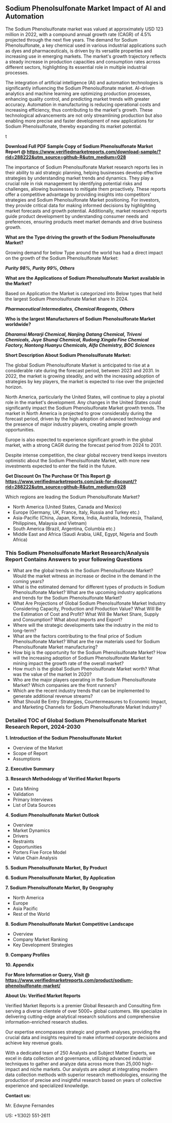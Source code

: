 <h2>Sodium Phenolsulfonate Market Impact of AI and Automation</h2><p>The Sodium Phenolsulfonate market was valued at approximately USD 123 million in 2022, with a compound annual growth rate (CAGR) of 4.5% projected through the next five years. The demand for Sodium Phenolsulfonate, a key chemical used in various industrial applications such as dyes and pharmaceuticals, is driven by its versatile properties and increasing use in emerging markets. The market's growth trajectory reflects a steady increase in production capacities and consumption rates across different sectors, highlighting its essential role in multiple industrial processes.</p><p>The integration of artificial intelligence (AI) and automation technologies is significantly influencing the Sodium Phenolsulfonate market. AI-driven analytics and machine learning are optimizing production processes, enhancing quality control, and predicting market trends with greater accuracy. Automation in manufacturing is reducing operational costs and increasing efficiency, thus contributing to the market's growth. These technological advancements are not only streamlining production but also enabling more precise and faster development of new applications for Sodium Phenolsulfonate, thereby expanding its market potential.</p>t</p><p id="" class=""><strong>Download Full PDF Sample Copy of Sodium Phenolsulfonate Market Report @ <a href="https://www.verifiedmarketreports.com/download-sample/?rid=288222&utm_source=github-R&utm_medium=028" target="_blank">https://www.verifiedmarketreports.com/download-sample/?rid=288222&utm_source=github-R&utm_medium=028</a></strong></p><p>The importance of&nbsp;Sodium Phenolsulfonate Market research reports lies in their ability to aid strategic planning, helping businesses develop effective strategies by understanding market trends and dynamics. They play a crucial role in risk management by identifying potential risks and challenges, allowing businesses to mitigate them proactively. These reports offer a competitive advantage by providing insights into competitors' strategies and Sodium Phenolsulfonate Market positioning. For investors, they provide critical data for making informed decisions by highlighting market forecasts and growth potential. Additionally, market research reports guide product development by understanding consumer needs and preferences, ensuring products meet market demands and drive business growth.</p><p><strong>What are the&nbsp;Type driving the growth of the Sodium Phenolsulfonate Market?</strong></p><p id="" class="">Growing demand for below Type around the world has had a direct impact on the growth of the Sodium Phenolsulfonate Market:</p><em><strong>Purity 98%, Purity 99%, Others</strong></em></p><strong>What are the&nbsp;Applications&nbsp;of Sodium Phenolsulfonate Market available in the Market?</strong></p><p id="" class="">Based on Application the Market is categorized into Below types that held the largest Sodium Phenolsulfonate Market share In 2024.</p><em><strong>Pharmaceutical Intermediates, Chemical Reagents, Others</strong></em></p><strong>Who is the largest Manufacturers of Sodium Phenolsulfonate Market worldwide?</strong></p><p><em><strong>Dharamsi Morarji Chemical, Nanjing Datang Chemical, Triveni Chemicals, Juye Shunqi Chemical, Rudong Xingda Fine Chemical Factory, Nantong Huanyu Chemicals, Alfa Chemistry, BOC Sciences</strong></em></p><p id="" class=""><strong>Short Description About Sodium Phenolsulfonate Market:</strong></p><p>The global Sodium Phenolsulfonate Market is anticipated to rise at a considerable rate during the forecast period, between 2023 and 2031. In 2022, the market is growing steadily, and with the increasing adoption of strategies by key players, the market is expected to rise over the projected horizon.</p><p>North America, particularly the United States, will continue to play a pivotal role in the market's development. Any changes in the United States could significantly impact the Sodium Phenolsulfonate Market growth trends. The market in North America is projected to grow considerably during the forecast period, driven by the high adoption of advanced technology and the presence of major industry players, creating ample growth opportunities.</p><p>Europe is also expected to experience significant growth in the global market, with a strong CAGR during the forecast period from 2024 to 2031.</p><p>Despite intense competition, the clear global recovery trend keeps investors optimistic about the Sodium Phenolsulfonate Market, with more new investments expected to enter the field in the future.</p><p id="" class=""><strong>Get Discount On The Purchase Of This Report @ <a href="https://www.verifiedmarketreports.com/ask-for-discount/?rid=288222&utm_source=github-R&utm_medium=028" target="_blank">https://www.verifiedmarketreports.com/ask-for-discount/?rid=288222&utm_source=github-R&utm_medium=028</a></strong></p>Which regions are leading the Sodium Phenolsulfonate Market?</p><ul><li>North America (United States, Canada and Mexico)</li><li>Europe (Germany, UK, France, Italy, Russia and Turkey etc.)</li><li>Asia-Pacific (China, Japan, Korea, India, Australia, Indonesia, Thailand, Philippines, Malaysia and Vietnam)</li><li>South America (Brazil, Argentina, Columbia etc.)</li><li>Middle East and Africa (Saudi Arabia, UAE, Egypt, Nigeria and South Africa)</li></ul><h3 id="" class="">This Sodium Phenolsulfonate Market Research/Analysis Report Contains Answers to your following Questions</h3><ul><li>What are the global trends in the Sodium Phenolsulfonate Market? Would the market witness an increase or decline in the demand in the coming years?</li><li>What is the estimated demand for different types of products in Sodium Phenolsulfonate Market? What are the upcoming industry applications and trends for the Sodium Phenolsulfonate Market?</li><li>What Are Projections of Global Sodium Phenolsulfonate Market Industry Considering Capacity, Production and Production Value? What Will Be the Estimation of Cost and Profit? What Will Be Market Share, Supply and Consumption? What about imports and Export?</li><li>Where will the strategic developments take the industry in the mid to long-term?</li><li>What are the factors contributing to the final price of Sodium Phenolsulfonate Market? What are the raw materials used for Sodium Phenolsulfonate Market manufacturing?</li><li>How big is the opportunity for the Sodium Phenolsulfonate Market? How will the increasing adoption of Sodium Phenolsulfonate Market for mining impact the growth rate of the overall market?</li><li>How much is the global Sodium Phenolsulfonate Market worth? What was the value of the market In 2020?</li><li>Who are the major players operating in the Sodium Phenolsulfonate Market? Which companies are the front runners?</li><li>Which are the recent industry trends that can be implemented to generate additional revenue streams?</li><li>What Should Be Entry Strategies, Countermeasures to Economic Impact, and Marketing Channels for Sodium Phenolsulfonate Market Industry?</li></ul><h3 id="" class="">Detailed TOC of Global Sodium Phenolsulfonate Market Research Report, 2024-2030</h3><p id="" class=""><strong>1. Introduction of the Sodium Phenolsulfonate Market</strong></p><ul><li>Overview of the Market</li><li>Scope of Report</li><li>Assumptions</li></ul><p id="" class=""><strong>2. Executive Summary</strong></p><p id="" class=""><strong>3. Research Methodology of Verified Market Reports</strong></p><ul><li>Data Mining</li><li>Validation</li><li>Primary Interviews</li><li>List of Data Sources</li></ul><p id="" class=""><strong>4. Sodium Phenolsulfonate Market Outlook</strong></p><ul><li>Overview</li><li>Market Dynamics</li><li>Drivers</li><li>Restraints</li><li>Opportunities</li><li>Porters Five Force Model</li><li>Value Chain Analysis</li></ul><p id="" class=""><strong>5. Sodium Phenolsulfonate Market, By Product</strong></p><p id="" class=""><strong>6. Sodium Phenolsulfonate Market, By Application</strong></p><p id="" class=""><strong>7. Sodium Phenolsulfonate Market, By Geography</strong></p><ul><li>North America</li><li>Europe</li><li>Asia Pacific</li><li>Rest of the World</li></ul><p id="" class=""><strong>8. Sodium Phenolsulfonate Market Competitive Landscape</strong></p><ul><li>Overview</li><li>Company Market Ranking</li><li>Key Development Strategies</li></ul><p id="" class=""><strong>9. Company Profiles</strong></p><p id="" class=""><strong>10. Appendix</strong></p><p id="" class=""><strong>For More Information or Query, Visit @ <a href="https://www.verifiedmarketreports.com/product/sodium-phenolsulfonate-market/" target="_blank">https://www.verifiedmarketreports.com/product/sodium-phenolsulfonate-market/</a></strong></p><p id="" class=""><strong>About Us: Verified Market Reports</strong></p><p id="" class="">Verified Market Reports is a premier Global Research and Consulting firm serving a diverse clientele of over 5000+ global customers. We specialize in delivering cutting-edge analytical research solutions and comprehensive information-enriched research studies.</p><p id="" class="">Our expertise encompasses strategic and growth analyses, providing the crucial data and insights required to make informed corporate decisions and achieve key revenue goals.</p><p id="" class="">With a dedicated team of 250 Analysts and Subject Matter Experts, we excel in data collection and governance, utilizing advanced industrial techniques to gather and analyze data across more than 25,000 high-impact and niche markets. Our analysts are adept at integrating modern data collection methods with superior research methodologies, ensuring the production of precise and insightful research based on years of collective experience and specialized knowledge.</p><p id="" class=""><strong>Contact us:</strong></p><p id="" class="">Mr. Edwyne Fernandes</p><p id="" class="">US: +1(302) 551-2611</p>